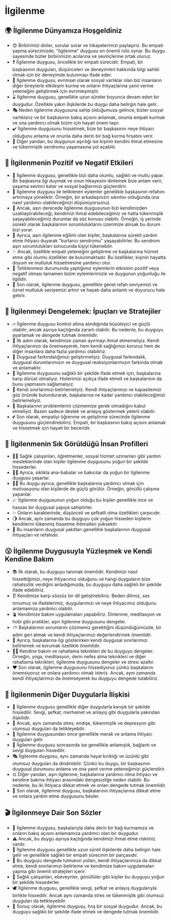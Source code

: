 # İlgilenme

## 🌍 İlgilenme Dünyamıza Hoşgeldiniz

* 😍 Birbirimizi dinler, sorular sorar ve hikayelerimizi paylaşırız. Bu empati yapma sürecimizde, “ilgilenme” duygusu en önemli rolü oynar. Bu duygu sayesinde bizler birbirimizin acılarına ve sevinçlerine ortak oluruz.
* ❓ İlgilenme duygusu, öncelikle bir empati sürecidir. Empati, bir başkasının duyguları, düşünceleri ve deneyimleri hakkında bilgi sahibi olmak için bir deneyimde bulunmayı ifade eder.
* 🔬 İlgilenme duygusu, evrimsel olarak sosyal varlıklar olan biz insanların diğer bireylerle etkileşim kurma ve onların ihtiyaçlarına yanıt verme yeteneğini geliştirmek için evrimleşmiştir.
* ⌛ İlgilenme duygusu, genellikle uzun süreler boyunca devam eden bir duygudur. Özellikle yakın ilişkilerde bu duygu daha belirgin hale gelir.
* 🎭 Neden ilgilenme duygusuna sahip olduğumuza gelince, bizler sosyal varlıklarız ve bir başkasının bakış açısını anlamak, onunla empati kurmak ve ona yardımcı olmak bizim için hayati önem taşır.
* ✔️ İlgilenme duygusunu hissetmek, bize bir başkasının neye ihtiyacı olduğunu anlama ve onunla daha derin bir bağ kurma fırsatını verir.
* 🦋 Diğer yandan, bu duygunun aşırılığı ise kişinin kendini ihmal etmesine ve tükenmişlik sendromu yaşamasına yol açabilir.

## 💫 İlgilenmenin Pozitif ve Negatif Etkileri

* 💪 İlgilenme duygusu, genellikle bizi daha olumlu, sağlıklı ve mutlu yapar. Bir başkasına ilgi duymak ve onun hikayesini dinlemek bize anlam verir, yaşama sevinci katar ve sosyal bağlarımızı güçlendirir.
* 👫 İlgilenme duygusu ile tetiklenen eylemler genellikle başkasının refahını artırmaya yöneliktir. Örneğin, bir arkadaşınızın sıkıntısı olduğunda ona nasıl yardımcı olabileceğinizi düşünüyorsunuz.
* 🎲 Ancak, aşırı derecede ilgilenme duygusunun bizi kendimizden uzaklaştırabileceği, kendimizi ihmal edebileceğimiz ve hatta tükenmişlik yaşayabileceğimiz durumlar da söz konusu olabilir. Örneğin, iş yerinde sürekli olarak başkalarının sorumluluklarını üzerimize alırsak bu durum bizi yorar.
* 👊 Ayrıca, aşırı ilgilenme eğilimi olan kişiler, başkalarına sürekli yardım etme ihtiyacı duyarak "kurtarıcı sendromu" yaşayabilirler. Bu sendrom aşırı sorumlulukları sonucunda kişiyi tükenebilir.
* ✨ Ancak, özellikle empati yeteneğini geliştirme ve başkalarına hizmet etme gibi olumlu özellikler de bulunmaktadır. Bu özellikler, kişinin hayatta doyum ve mutluluk hissetmesine yardımcı olur.
* 🤔 Tetiklenmesi durumunda yaptığımız eylemlerin etkisinin pozitif veya negatif olması tamamen bizim eylemlerimizle ve duygunun yoğunluğu ile ilgilidir.
* 🌟 Son olarak, ilgilenme duygusu, genellikle genel refah seviyemizi ve öznel mutluluk seviyemizi artırır ve hayatı daha anlamlı ve doyurucu hale getirir.

## 🚀 İlgilenmeyi Dengelemek: İpuçları ve Stratejiler

* 🔥 İlgilenme duygusu kontrol altına alındığında büyüleyici ve güçlü olabilir; ancak aşırıya kaçtığında zararlı olabilir. Bu nedenle, bu duyguyu ayarlamak ve dengede tutmak önemlidir.
* 🛀 İlk adım olarak, kendimize zaman ayırmayı ihmal etmemeliyiz. Kendi ihtiyaçlarımızı da önemseyerek, hem kendi sağlığımızı koruruz hem de diğer insanlara daha fazla yardımcı olabiliriz.
* 🧠 Duygusal farkındalığımızı geliştirmeliyiz. Duygusal farkındalık, duygusal durumlarımızın ve duygusal reaksiyonlarımızın farkında olmak ve anlamaktır.
* 📘 İlgilenme duygusunu sağlıklı bir şekilde ifade etmek için, başkalarına karşı dürüst olmalıyız. Hislerimizi açıkça ifade etmeli ve başkalarının da bunu yapmasını sağlamalıyız.
* 🌱 Kendi sınırlarımızı belirlemeliyiz. Kendi ihtiyaçlarımızı ve kapasitemizi göz önünde bulundurarak, başkalarına ne kadar yardımcı olabileceğimizi belirlemeliyiz.
* 🥳 Başkalarının problemlerini çözmemize gerek olmadığını kabul etmeliyiz. Bazen sadece destek ve anlayış göstermek yeterli olabilir.
* 💕 Son olarak, empatiyi öğrenme ve geliştirme sürecinde ilgilenme duygusunu güçlendirebiliriz. Empati, bir başkasının bakış açısını anlamak ve hissetmek için hayati bir beceridir.

## 🔎 İlgilenmenin Sık Görüldüğü İnsan Profilleri

* 👩‍⚕️ Sağlık çalışanları, öğretmenler, sosyal hizmet uzmanları gibi yardım mesleklerinde olan kişiler ilgilenme duygusunu yoğun bir şekilde hissederler.
* 💁‍♀️ Ayrıca, sıklıkla ana-babalar ve bakıcılar da yoğun bir ilgilenme duygusu yaşarlar.
* 🧑‍🎓 Bu duygu ayrıca, genellikle başkalarına yardımcı olmak için motivasyonu olan kişilerde de güçlü görülür. Örneğin, gönüllü çalışma yapanlar.
* 📈 İlgilenme duygusunun yoğun olduğu bu kişiler genellikle ince ve hassas bir duygusal yapıya sahiptirler.
* ✨ Onların karakterinde, düşünceli ve şefkatli olma özellikleri çarpıcıdır.
* 🌖 Ancak, aynı zamanda bu duyguyu çok yoğun hisseden kişilerin kendilerini tükenmiş hissetme ihtimalleri yüksektir.
* 👀 Bu insanların duygusal yakıtları genellikle başkalarının duygusal ihtiyaçları ve refahıdır.

## 😮 İlgilenme Duygusuyla Yüzleşmek ve Kendi Kendine Bakım

* 📚 İlk olarak, bu duyguyu tanımak önemlidir. Kendimizi nasıl hissettiğimizi, neye ihtiyacımız olduğunu ve hangi duyguların bize rahatsızlık verdiğini anladığımızda, bu duyguyu daha sağlıklı bir şekilde ifade edebiliriz.
* 👂 Kendimize karşı sözsüz bir dil geliştirebiliriz. Beden dilimiz, ses tonumuz ve ifadelerimiz, duygularımızı ve neye ihtiyacımız olduğunu anlamamıza yardımcı olabilir.
* 🪴 Kendimize bakım uygulamaları yapabiliriz. Dinlenme, meditasyon ve hobi gibi pratikler, aşırı ilgilenme duygusunu dengeler.
* ⛅ Başkalarının sorunlarını çözmemiz gerektiğini düşündüğümüzde, bir adım geri atmak ve kendi ihtiyaçlarımızı değerlendirmek önemlidir.
* 🌟 Ayrıca, başkalarına ilgi gösterirken kendi duygusal sınırlarımızı belirlemek ve korumak özellikle önemlidir.
* 💆‍♀️ Kendine bakım ve rahatlama teknikleri de bu duyguyu dengeler. Örneğin, yoga, meditasyon, derin nefes alma teknikleri ve diğer rahatlama teknikleri, ilgilenme duygusunu dengeler ve stresi azaltır.
* ❤️ Son olarak, ilgilenme duygusunu hissediyoruz çünkü başkalarını önemsiyoruz ve onlara yardımcı olmak isteriz. Ancak, aynı zamanda kendi ihtiyaçlarımızı da önemseyerek bu duyguyu dengede tutabiliriz.

## 💓 İlgilenmenin Diğer Duygularla İlişkisi

* 💌 İlgilenme duygusu genellikle diğer duygularla karışık bir şekilde hissedilir. Sevgi, şefkat, merhamet ve anlayış gibi duygularla yakından ilişkilidir.
* 🚩 Ancak, aynı zamanda stres, endişe, tükenmişlik ve depresyon gibi olumsuz duyguları da tetikleyebilir.
* 💬 İlgilenme duygusundan önce genellikle merak ve anlama ihtiyacı duyguları gelir.
* 💭 İlgilenme duygusu sonrasında ise genellikle anlamışlık, bağlantı ve sevgi duyguları hissedilir.
* 🎭 İlgilenme duygusu, aynı zamanda hayal kırıklığı ve üzüntü gibi olumsuz duyguları da dindirebilir. Çünkü bu duygu, bir başkasının duygusal durumunu anlama ve ona yanıt verme yeteneğimizi güçlendirir.
* ⚖️ Diğer yandan, aşırı ilgilenme, başkalarına yardımcı olma ihtiyacı ve kendine bakma ihtiyacı arasındaki dengesizliğe neden olabilir. Bu nedenle, bu iki ihtiyaca dikkat etmek ve onları dengede tutmak önemlidir.
* 👀 Son olarak, ilgilenme duygusu, başkalarının ihtiyaçlarına dikkat etme ve onlara yardım etme duygusunu besler.

## 🎬 İlgilenmeye Dair Son Sözler

* 📎 İlgilenme duygusu, başkalarıyla daha derin bir bağ kurmamıza ve onların bakış açısını anlamamıza yardımcı olan bir duygudur.
* ⚠️ Ancak, bu duygu aşırıya kaçtığında kendimizi ihmal etme riskimiz vardır.
* 🔬 İlgilenme duygusu genellikle uzun süreli ilişkilerde daha belirgin hale gelir ve genellikle sağlıklı bir empati sürecinin bir parçasıdır.
* 🔧 Bu duyguyu dengede tutmanın yolları, kendi ihtiyaçlarımıza da dikkat etme, kendi sınırlarımızı belirleme ve kendimize bakım uygulamaları yapma gibi önemli stratejileri içerir.
* 👥 Sağlık çalışanları, ebeveynler, gönüllüler gibi kişiler bu duyguyu yoğun bir şekilde hissederler.
* 🕊️ İlgilenme duygusu, genellikle sevgi, şefkat ve anlayış duygularıyla birlikte hissedilir. Ancak aynı zamanda stres ve tükenmişlik gibi olumsuz duyguları da tetikleyebilir.
* 🏅 Sonuç olarak, ilgilenme duygusu, hoş bir sosyal duygudur. Ancak, bu duyguyu sağlıklı bir şekilde ifade etmek ve dengede tutmak önemlidir.
